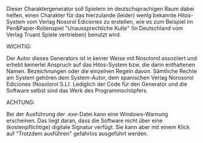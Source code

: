 Dieser Charaktergenerator soll Spielern im deutschsprachigen Raum dabei helfen, einen Charakter für das hierzulande (leider) wenig bekannte Hitos-System vom Verlag Nosorol Ediciones zu erstellen, wie es zum Beispiel im Pen&Paper-Rollenspiel "Unaussprechliche Kulte" (In Deutschland vom Verlag Truant Spiele vertrieben) benutzt wird.

WICHTIG:

Der Autor dieses Generators ist in keiner Weise mit Nosolorol assoziiert und erhebt keinerlei Anspruch auf das Hitos-System bzw. die darin enthaltenen Namen. Bezeichnungen oder die einzelnen Regeln davon. Sämtliche Rechte am System gehören dem System-Autor, dem spanischen Verlag Norosorol Ediciones (Nosolorol S.L).
Lediglich der Code für den Generator und die Software selbst sind das Werk des Programmschöpfers.

ACHTUNG:

Bei der Ausführung der .exe-Datei kann eine Windows-Warnung erscheinen. Das liegt daran, dass die Software nicht über eine (kostenpflichtige) digitale Signatur verfügt. Sie kann aber mit einem Klick auf "Trotzdem ausführen" gefahrlos ausgeführt werden.
